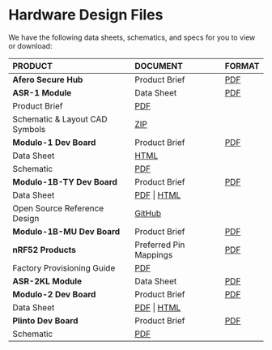 # Hardware Design Files

We have the following data sheets, schematics, and specs for you to view or download:

| PRODUCT                        | DOCUMENT                                                     | FORMAT                                                       |
| :----------------------------- | :----------------------------------------------------------- | :----------------------------------------------------------- |
| **Afero Secure Hub**           | Product Brief                                                | [PDF](../files/HubProductBrief.pdf) |
| **ASR-1 Module**               | Data Sheet                                                   | [PDF](../files/ASR-1-Datasheet.pdf) |
| Product Brief                  | [PDF](../files/ASR-1ProductBrief.pdf) |                                                              |
| Schematic & Layout CAD Symbols | [ZIP](../files/Afero-ASR-1-SymbolsAndFootprints.zip) |                                                              |
| **Modulo-1 Dev Board**         | Product Brief                                                | [PDF](../files/Modulo-1ProductBrief.pdf) |
| Data Sheet                     | [HTML](../Modulo1DataSheet)          |                                                              |
| Schematic                      | [PDF](../files/Modulo1Schematic.pdf) |                                                              |
| **Modulo-1B-TY Dev Board**     | Product Brief                                                | [PDF](../files/Modulo-1B-TY-ProductBrief.pdf) |
| Data Sheet                     | [PDF](../files/Modulo-1B-TYDataSheet.pdf) \| [HTML](../Modulo1BTYDataSheet) |                                                              |
| Open Source Reference Design   | [GitHub](https://github.com/aferodeveloper/Modulo-1B-TY)     |                                                              |
| **Modulo-1B-MU Dev Board**     | Product Brief                                                | [PDF](../files/Modulo-1B-MU-ProductBrief.pdf) |
| **nRF52 Products**             | Preferred Pin Mappings                                       | [PDF](../files/nRF52-PreferredPinMappings.pdf) |
| Factory Provisioning Guide     | [PDF](../files/TechNote-nRF52-FactoryProvisioning.pdf) |                                                              |
| **ASR-2KL Module**             | Data Sheet                                                   | [PDF](../files/ASR-2KLDataSheet-14Feb19.pdf) |
| **Modulo-2 Dev Board**         | Product Brief                                                | [PDF](../files/Modulo-2ProductBrief.pdf) |
| Data Sheet                     | [PDF](../files/Modulo-2DataSheet.pdf) \| [HTML](../Modulo2DataSheet) |                                                              |
| **Plinto Dev Board**           | Product Brief                                                | [PDF](../files/PlintoProductBrief.pdf) |
| Schematic                      | [PDF](../files/PlintoSchematic.pdf) |                                                              |
